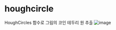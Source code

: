 # houghcircle
HoughCircles 함수로 그림의 코인 테두리 원 추출
![image](https://github.com/user-attachments/assets/d11b0a80-5982-4f5b-87db-4c13b066af5d)
